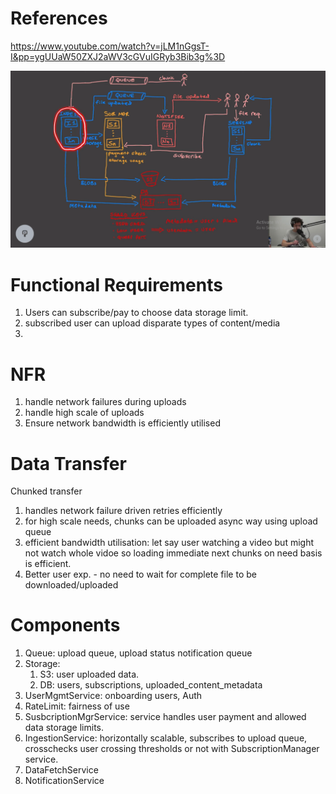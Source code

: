 # References
https://www.youtube.com/watch?v=jLM1nGgsT-I&pp=ygUUaW50ZXJ2aWV3cGVuIGRyb3Bib3g%3D

![](https://github.com/khatwaniNikhil/SystemDesign/blob/main/images/google-drive.png)

# Functional Requirements
1. Users can subscribe/pay to choose data storage limit.
2. subscribed user can upload disparate types of content/media
3. 

# NFR
1. handle network failures during uploads
2. handle high scale of uploads
3. Ensure network bandwidth is efficiently utilised

# Data Transfer 
Chunked transfer
   1. handles network failure driven retries efficiently
   2. for high scale needs, chunks can be uploaded async way using upload queue
   3. efficient bandwidth utilisation: let say user watching a video but might not watch whole vidoe so loading immediate next chunks on need basis is efficient.
   4. Better user exp. - no need to wait for complete file to be downloaded/uploaded

# Components
1. Queue: upload queue, upload status notification queue
2. Storage:
    1. S3: user uploaded data.
    2. DB: users, subscriptions, uploaded_content_metadata
4. UserMgmtService: onboarding users, Auth
5. RateLimit: fairness of use
6. SusbcriptionMgrService: service handles user payment and allowed data storage limits.
7. IngestionService: horizontally scalable, subscribes to upload queue, crosschecks user crossing thresholds or not with SubscriptionManager service.
8. DataFetchService
9. NotificationService
